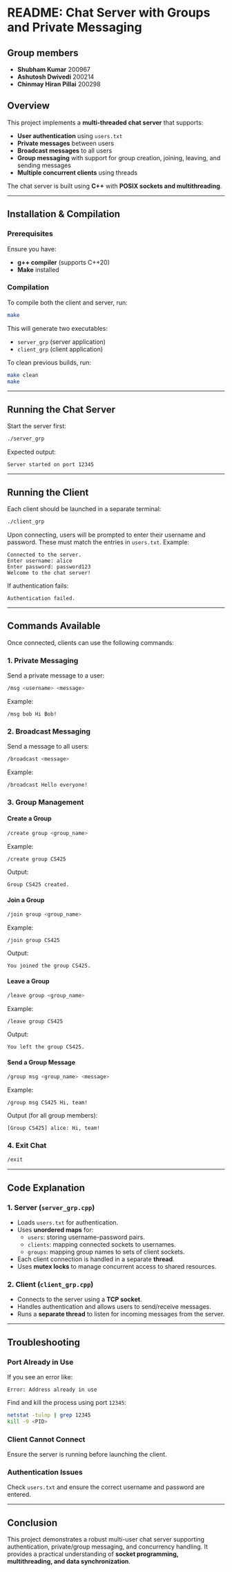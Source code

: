 # README: Chat Server with Groups and Private Messaging

## Group members
- **Shubham Kumar** 200967
- **Ashutosh Dwivedi** 200214
- **Chinmay Hiran Pillai** 200298

## Overview
This project implements a **multi-threaded chat server** that supports:
- **User authentication** using `users.txt`
- **Private messages** between users
- **Broadcast messages** to all users
- **Group messaging** with support for group creation, joining, leaving, and sending messages
- **Multiple concurrent clients** using threads

The chat server is built using **C++** with **POSIX sockets and multithreading**.

---

## Installation & Compilation
### Prerequisites
Ensure you have:
- **g++ compiler** (supports C++20)
- **Make** installed

### Compilation
To compile both the client and server, run:
```bash
make
```
This will generate two executables:
- `server_grp` (server application)
- `client_grp` (client application)

To clean previous builds, run:
```bash
make clean
make
```

---

## Running the Chat Server
Start the server first:
```bash
./server_grp
```
Expected output:
```
Server started on port 12345
```

---

## Running the Client
Each client should be launched in a separate terminal:
```bash
./client_grp
```

Upon connecting, users will be prompted to enter their username and password. These must match the entries in `users.txt`. Example:
```
Connected to the server.
Enter username: alice
Enter password: password123
Welcome to the chat server!
```

If authentication fails:
```
Authentication failed.
```

---

## Commands Available
Once connected, clients can use the following commands:

### **1. Private Messaging**
Send a private message to a user:
```bash
/msg <username> <message>
```
Example:
```
/msg bob Hi Bob!
```

### **2. Broadcast Messaging**
Send a message to all users:
```bash
/broadcast <message>
```
Example:
```
/broadcast Hello everyone!
```

### **3. Group Management**
#### **Create a Group**
```bash
/create group <group_name>
```
Example:
```
/create group CS425
```
Output:
```
Group CS425 created.
```

#### **Join a Group**
```bash
/join group <group_name>
```
Example:
```
/join group CS425
```
Output:
```
You joined the group CS425.
```

#### **Leave a Group**
```bash
/leave group <group_name>
```
Example:
```
/leave group CS425
```
Output:
```
You left the group CS425.
```

#### **Send a Group Message**
```bash
/group msg <group_name> <message>
```
Example:
```
/group msg CS425 Hi, team!
```
Output (for all group members):
```
[Group CS425] alice: Hi, team!
```

### **4. Exit Chat**
```bash
/exit
```

---

## Code Explanation
### **1. Server (`server_grp.cpp`)**
- Loads `users.txt` for authentication.
- Uses **unordered maps** for:
  - `users`: storing username-password pairs.
  - `clients`: mapping connected sockets to usernames.
  - `groups`: mapping group names to sets of client sockets.
- Each client connection is handled in a separate **thread**.
- Uses **mutex locks** to manage concurrent access to shared resources.

### **2. Client (`client_grp.cpp`)**
- Connects to the server using a **TCP socket**.
- Handles authentication and allows users to send/receive messages.
- Runs a **separate thread** to listen for incoming messages from the server.

---

## Troubleshooting
### **Port Already in Use**
If you see an error like:
```
Error: Address already in use
```
Find and kill the process using port `12345`:
```bash
netstat -tulnp | grep 12345
kill -9 <PID>
```

### **Client Cannot Connect**
Ensure the server is running before launching the client.

### **Authentication Issues**
Check `users.txt` and ensure the correct username and password are entered.

---

## Conclusion
This project demonstrates a robust multi-user chat server supporting authentication, private/group messaging, and concurrency handling. It provides a practical understanding of **socket programming, multithreading, and data synchronization**.

